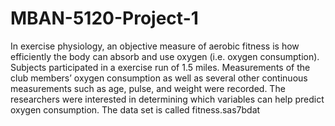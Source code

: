 # MBAN-5120-Project-1

In exercise physiology, an objective measure of aerobic fitness is how efficiently the body can absorb and use oxygen (i.e. oxygen consumption). Subjects participated in a exercise run of 1.5 miles. Measurements of the club members’ oxygen consumption as well as several other continuous measurements such as age, pulse, and weight were recorded. The researchers were interested in determining which variables can help predict oxygen consumption. The data set is called fitness.sas7bdat
